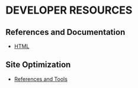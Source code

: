 # DEVELOPER RESOURCES

## References and Documentation
* [HTML](/html.md)

## Site Optimization
* [References and Tools](/site-optimization.md)
